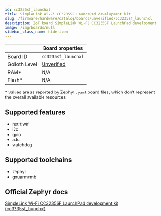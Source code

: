 ```yaml
---
id: cc3235sf_launchxl
title: SimpleLink Wi-Fi CC3235SF LaunchPad development kit
slug: /firmware/hardware/catalog/boards/unverified/cc3235sf_launchxl
description: IoT board SimpleLink Wi-Fi CC3235SF LaunchPad development kit, compatible with Golioth at unverified level.
image: /img/boards/null
sidebar_class_name: hide-item
---
```


[//]: # (This is an auto-generated file, do not edit! Changes to it will be lost upon re-generation)



|                | Board properties     |
| -------------  | -------------------- |
| Board ID       | `cc3235sf_launchxl` |
| Golioth Level  | [Unverified](/firmware/hardware#unverified-boards) |
| RAM*           | N/A |
| Flash*         | N/A |

\* values are as reported by Zephyr `.yaml` board files, which don't represent the overall available resources



## Supported features

* netif:wifi
* i2c
* gpio
* adc
* watchdog

## Supported toolchains

* zephyr
* gnuarmemb

## Official Zephyr docs

[SimpleLink Wi-Fi CC3235SF LaunchPad development kit (cc3235sf_launchxl)](https://docs.zephyrproject.org/latest/boards/ti/cc3235sf_launchxl/doc/index.html)
